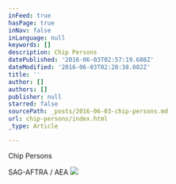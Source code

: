 ```yaml
---
inFeed: true
hasPage: true
inNav: false
inLanguage: null
keywords: []
description: Chip Persons
datePublished: '2016-06-03T02:57:19.688Z'
dateModified: '2016-06-03T02:28:38.082Z'
title: ''
author: []
authors: []
publisher: null
starred: false
sourcePath: _posts/2016-06-03-chip-persons.md
url: chip-persons/index.html
_type: Article

---
```

Chip Persons

SAG-AFTRA / AEA
![](https://the-grid-user-content.s3-us-west-2.amazonaws.com/eca859de-21f2-46f6-8e54-c5149582e531.jpg)